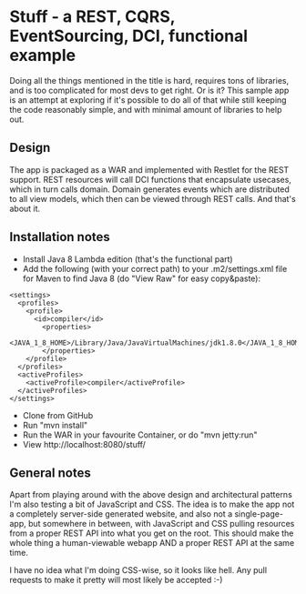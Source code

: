 Stuff - a REST, CQRS, EventSourcing, DCI, functional example
============================================================

Doing all the things mentioned in the title is hard, requires tons of libraries, and is too complicated for most devs
to get right. Or is it? This sample app is an attempt at exploring if it's possible to do all of that while still
keeping the code reasonably simple, and with minimal amount of libraries to help out.

Design
------
The app is packaged as a WAR and implemented with Restlet for the REST support. REST resources will call DCI functions
that encapsulate usecases, which in turn calls domain. Domain generates events which are distributed to all view models,
which then can be viewed through REST calls. And that's about it.

Installation notes
------------------
* Install Java 8 Lambda edition (that's the functional part)
* Add the following (with your correct path) to your .m2/settings.xml file for Maven to find Java 8 (do "View Raw" for easy copy&paste):
```
<settings>
  <profiles>
    <profile>
      <id>compiler</id>
        <properties>
          <JAVA_1_8_HOME>/Library/Java/JavaVirtualMachines/jdk1.8.0</JAVA_1_8_HOME>
        </properties>
    </profile>
  </profiles>
  <activeProfiles>
    <activeProfile>compiler</activeProfile>
  </activeProfiles>
</settings>
```
* Clone from GitHub
* Run "mvn install"
* Run the WAR in your favourite Container, or do "mvn jetty:run"
* View http://localhost:8080/stuff/

General notes
-------------
Apart from playing around with the above design and architectural patterns I'm also testing a bit of JavaScript and CSS.
The idea is to make the app not a completely server-side generated website, and also not a single-page-app, but somewhere in between,
with JavaScript and CSS pulling resources from a proper REST API into what you get on the root. This should make the whole thing
a human-viewable webapp AND a proper REST API at the same time.

I have no idea what I'm doing CSS-wise, so it looks like hell. Any pull requests to make it pretty will most likely be accepted :-)
